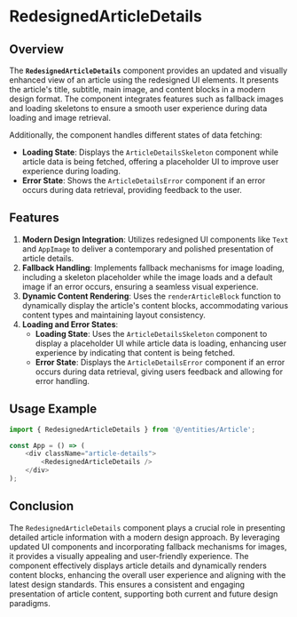# RedesignedArticleDetails

## Overview
The **`RedesignedArticleDetails`** component provides an updated and visually enhanced view of an article using the redesigned UI elements. It presents the article's title, subtitle, main image, and content blocks in a modern design format. The component integrates features such as fallback images and loading skeletons to ensure a smooth user experience during data loading and image retrieval.

Additionally, the component handles different states of data fetching:
- **Loading State**: Displays the `ArticleDetailsSkeleton` component while article data is being fetched, offering a placeholder UI to improve user experience during loading.
- **Error State**: Shows the `ArticleDetailsError` component if an error occurs during data retrieval, providing feedback to the user.

## Features
1. **Modern Design Integration**: Utilizes redesigned UI components like `Text` and `AppImage` to deliver a contemporary and polished presentation of article details.
2. **Fallback Handling**: Implements fallback mechanisms for image loading, including a skeleton placeholder while the image loads and a default image if an error occurs, ensuring a seamless visual experience.
3. **Dynamic Content Rendering**: Uses the `renderArticleBlock` function to dynamically display the article's content blocks, accommodating various content types and maintaining layout consistency.
4. **Loading and Error States**:
    - **Loading State**: Uses the `ArticleDetailsSkeleton` component to display a placeholder UI while article data is loading, enhancing user experience by indicating that content is being fetched.
    - **Error State**: Displays the `ArticleDetailsError` component if an error occurs during data retrieval, giving users feedback and allowing for error handling.

## Usage Example
```typescript jsx
import { RedesignedArticleDetails } from '@/entities/Article';

const App = () => (
    <div className="article-details">
        <RedesignedArticleDetails />
    </div>
);
```

## Conclusion
The `RedesignedArticleDetails` component plays a crucial role in presenting detailed article information with a modern design approach. By leveraging updated UI components and incorporating fallback mechanisms for images, it provides a visually appealing and user-friendly experience. The component effectively displays article details and dynamically renders content blocks, enhancing the overall user experience and aligning with the latest design standards. This ensures a consistent and engaging presentation of article content, supporting both current and future design paradigms.
